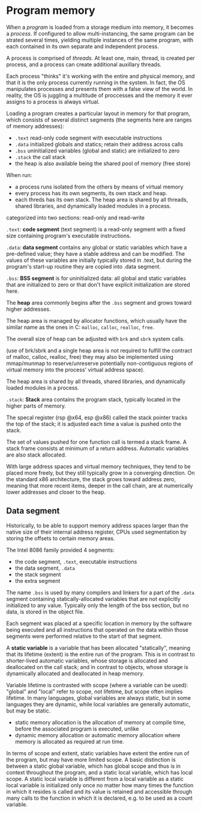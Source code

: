 # Program memory

When a *program* is loaded from a storage medium into memory, it becomes a *process*. If configured to allow multi-instancing, the same program can be strated several times, yielding multiple instances of the same program, with each contained in its own separate and independent process.

A process is comprised of *threads*. At least one, main, thread, is created per process, and a process can create additional auxillary threads.

Each process "thinks" it's working with the entire and physical memory, and that it is the only process currently running in the system. In fact, the OS manipulates processes and presents them with a false view of the world. In reality, the OS is juggling a multitude of proccesses and the memory it ever assigns to a process is always virtual.

Loading a program creates a particular layout in memory for that program, which consists of several distinct segments (the segments here are ranges of memory addresses):

- `.text`  read-only code segment with executable instructions
- `.data`  initialized globals and statics; retain their address across calls
- `.bss`   uninitialized variables (global and static) are initialized to zero
- `.stack` the call stack
- the heap is also available being the shared pool of memory (free store)

When run:
- a process runs isolated from the others by means of virtual memory
- every process has its own segments, its own stack and heap.
- each threds has its own stack.
The heap area is shared by all threads, shared libraries, and dynamically loaded modules in a process.


categorized into two sections: read-only and read-write

`.text`: **code segment** (text segment) is a read-only segment with a fixed size  containing program's executable instructions.

`.data`: **data segment** contains any global or static variables which have a pre-defined value; they have a stable address and can be modified. The values of these variables are initially typically stored in .text, but during the program's start-up routine they are copied into .data segment.

`.bss`: **BSS segment** is for uninitialized data: all global and static variables that are initialized to zero or that don't have explicit initialization are stored here.

The **heap** area commonly begins after the `.bss` segment and grows toward higher addresses.

The heap area is managed by allocator functions, which usually have the similar name as the ones in C: `malloc`, `calloc`, `realloc`, `free`.

The overall size of heap can be adjusted with `brk` and `sbrk` system calls.

(use of brk/sbrk and a single heap area is not required to fulfill the contract of malloc, calloc, realloc, free)
they may also be implemented using mmap/munmap to reserve/unreserve potentially non-contiguous regions of virtual memory into the process' virtual address space).

The heap area is shared by all threads, shared libraries, and dynamically loaded modules in a process.



`.stack`: **Stack** area contains the program stack, typically located in the higher parts of memory.

The specal register (rsp @x64, esp @x86) called the stack pointer tracks the top of the stack; it is adjusted each time a value is pushed onto the stack.

The set of values pushed for one function call is termed a stack frame.
A stack frame consists at minimum of a return address.
Automatic variables are also stack allocated.

With large address spaces and virtual memory techniques, they tend to be placed more freely, but they still typically grow in a converging direction. On the standard x86 architecture, the stack grows toward address zero, meaning that more recent items, deeper in the call chain, are at numerically lower addresses and closer to the heap.


## Data segment

Historically, to be able to support memory address spaces larger than the native size of their internal address register, CPUs used segmentation by storing the offsets to certain memory areas.

The Intel 8086 family provided 4 segments:
- the code segment, `.text`, executable instructions
- the data segment, `.data`
- the stack segment
- the extra segment

The name `.bss` is used by many compilers and linkers for a part of the `.data` segment containing statically-allocated variables that are not explicitly initialized to any value. Typically only the length of the bss section, but no data, is stored in the object file.

Each segment was placed at a specific location in memory by the software being executed and all instructions that operated on the data within those segments were performed relative to the start of that segment.

A **static variable** is a variable that has been allocated "statically", meaning that its lifetime (extent) is the entire run of the program. This is in contrast to shorter-lived automatic variables, whose storage is allocated and deallocated on the call stack; and in contrast to objects, whose storage is dynamically allocated and deallocated in heap memory.

Variable lifetime is contrasted with scope (where a variable can be used): "global" and "local" refer to scope, not lifetime, but scope often implies lifetime. In many languages, global variables are always static, but in some languages they are dynamic, while local variables are generally automatic, but may be static. 

- static memory allocation is the allocation of memory at compile time, before the associated program is executed, unlike
- dynamic memory allocation or automatic memory allocation where memory is allocated as required at run time.

In terms of scope and extent, static variables have extent the entire run of the program, but may have more limited scope. A basic distinction is between a static global variable, which has global scope and thus is in context throughout the program, and a static local variable, which has local scope. A static local variable is different from a local variable as a static local variable is initialized only once no matter how many times the function in which it resides is called and its value is retained and accessible through many calls to the function in which it is declared, e.g. to be used as a count variable.
